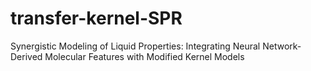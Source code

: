 # transfer-kernel-SPR
Synergistic Modeling of Liquid Properties: Integrating Neural Network-Derived Molecular Features with Modified Kernel Models
